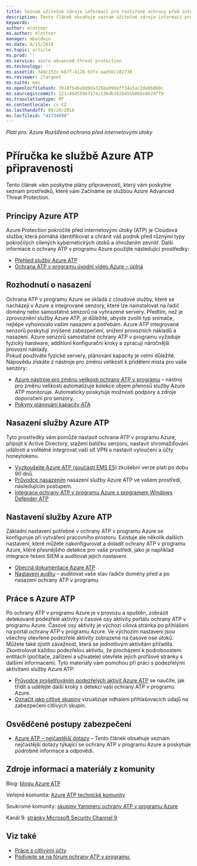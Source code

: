 ```yaml
---
title: Seznam užitečné zdroje informací pro rozšířené ochrany před internetovými útoky pro Azure | Dokumentace Microsoftu
description: Tento článek obsahuje seznam užitečné zdroje informací pro služby Azure ATP
keywords: ''
author: mlottner
ms.author: mlottner
manager: mbaldwin
ms.date: 8/15/2018
ms.topic: article
ms.prod: ''
ms.service: azure-advanced-threat-protection
ms.technology: ''
ms.assetid: 34dc152c-6b7f-4128-93fe-aad56c282730
ms.reviewer: itargoet
ms.suite: ems
ms.openlocfilehash: 7018fb46a9d9da326ba999aff34a5ac2de6b860c
ms.sourcegitcommit: 121c49d559e71741136db1626455b065e8624ff9
ms.translationtype: MT
ms.contentlocale: cs-CZ
ms.lasthandoff: 08/20/2018
ms.locfileid: "41734698"
---
```

*Platí pro: Azure Rozšířená ochrana před internetovými útoky*



# <a name="azure-atp-readiness-guide"></a>Příručka ke službě Azure ATP připravenosti

Tento článek vám poskytne plány připravenosti, který vám poskytne seznam prostředků, které vám Začínáme se službou Azure Advanced Threat Protection. 

## <a name="understanding-azure-atp"></a>Principy Azure ATP

Azure Protection pokročilé před internetovými útoky (ATP) je Cloudová služba, která pomáhá identifikovat a chránit váš podnik před různými typy pokročilých cílených kybernetických útoků a ohrožením zevnitř. Další informace o ochrany ATP v programu Azure použijte následující prostředky: 
- [Přehled služby Azure ATP](what-is-atp.md)
- [Ochrana ATP v programu úvodní video Azure – úplná](https://www.youtube.com/watch?v=KX-xpFc0sBw) 

## <a name="deployment-decisions"></a>Rozhodnutí o nasazení

Ochrana ATP v programu Azure se skládá z cloudové služby, které se nacházejí v Azure a integrované senzory, které lze nainstalovat na řadič domény nebo samostatné senzorů na vyhrazené servery. Předtím, než je zprovoznění služby Azure ATP, je důležité, abyste zvolili typ snímače, nejlépe vyhovovalo vašim nasazení a potřebám. Azure ATP integrované senzorů poskytují zvýšené zabezpečení, snížení provozních nákladů a nasazení. Azure senzorů samostatné ochrany ATP v programu vyžaduje fyzický hardware, additionl konfigurační kroky a zpracují náročnější provozní náklady. <br>Pokud používáte fyzické servery, plánování kapacity je velmi důležité. Nápovědu získáte z nástroje pro změnu velikosti k přidělení místa pro vaše senzory: 
- [Azure nástroje pro změnu velikosti ochrany ATP v programu](http://aka.ms/aatpsizingtool) – nástroj pro změnu velikosti automatizuje kolekce objem přenosů služby Azure ATP monitoruje. Automaticky poskytuje možnosti podpory a zdroje doporučení pro senzory. 
- [Pokyny plánování kapacity ATA](atp-capacity-planning.md)

## <a name="deploy-azure-atp"></a>Nasazení služby Azure ATP

Tyto prostředky vám pomůže nastavit ochrana ATP v programu Azure, připojit k Active Directory, stažení balíčku senzoru, nastavit shromažďování událostí a volitelně integrovat vaši síť VPN a nastavit vyloučení a účty honeytokenu. 
- [Vyzkoušejte Azure ATP (součástí EMS E5)](http://aka.ms/aatptrial) zkušební verze platí po dobu 90 dnů.
- [Průvodce nasazením](install-atp-step1.md) nasazení služby Azure ATP ve vašem prostředí, následujícím postupem.
- [Integrace ochrany ATP v programu Azure s programem Windows Defender ATP](integrate-wd-atp.md)

## <a name="azure-atp-settings"></a>Nastavení služby Azure ATP

Základní nastavení potřebné v ochrany ATP v programu Azure se konfiguruje při vytváření pracovního prostoru. Existuje ale několik dalších nastavení, které můžete nakonfigurovat a doladit ochrany ATP v programu Azure, které přesnějšího detekce pro vaše prostředí, jako je například integrace řešení SIEM a auditovat jejich nastavení. 

- [Obecná dokumentace Azure ATP](what-is-atp.md)
- [Nastavení auditu](https://blogs.technet.microsoft.com/positivesecurity/2017/08/18/ata-auditing-auditpol-advanced-audit-settings-enforcement-lightweight-gateway-service-discovery/) – auditovat vaše stav řadiče domény před a po nasazení ochrany ATP v programu. 

## <a name="work-with-azure-atp"></a>Práce s Azure ATP

Po ochrany ATP v programu Azure je v provozu a spuštěn, zobrazit detekované podezřelé aktivity v časové osy aktivity portálu ochrany ATP v programu Azure. Časové osy aktivity je výchozí cílová stránka po přihlášení na portál ochrany ATP v programu Azure. Ve výchozím nastavení jsou všechny otevřené podezřelé aktivity zobrazené na časové ose útoků. Můžete také zjistit závažnost, která se jednotlivým aktivitám přiřadila. Zkontrolovat každou podezřelou aktivitu, že procházení k podrobnostem entitách (počítače, zařízení a uživatele) otevřete jejich profilové stránky s dalšími informacemi. Tyto materiály vám pomohou při práci s podezřelými aktivitami služby Azure ATP: 

- [Průvodce prošetřováním podezřelých aktivit Azure ATP](suspicious-activity-guide.md) se naučíte, jak třídit a udělejte další kroky s detekcí vaší ochrany ATP v programu Azure.
- [Označit jako citlivé skupiny](sensitive-accounts.md) vizualizuje odhalení přihlašovacích údajů na zabezpečení citlivých skupin.

## <a name="security-best-practices"></a>Osvědčené postupy zabezpečení

- [Azure ATP – nejčastější dotazy](atp-technical-faq.md) – Tento článek obsahuje seznam nejčastější dotazy týkající se ochrany ATP v programu Azure a poskytuje podrobné informace a odpovědi. 

## <a name="community-resources"></a>Zdroje informací a materiály z komunity

Blog: [blogu Azure ATP](https://aka.ms/aatpblog)

Veřejné komunita: [Azure ATP technické komunity](https://aka.ms/AatpCom)

Soukromé komunity: [skupiny Yammeru ochrany ATP v programu Azure](https://www.yammer.com/azureadvisors/#/threads/inGroup?type=in_group&feedId=9386893&view=all)

Kanál 9: [stránky Microsoft Security Channel 9](https://channel9.msdn.com/Shows/Microsoft-Security/)



## <a name="see-also"></a>Viz také

- [Práce s citlivými účty](sensitive-accounts.md)
- [Podívejte se na fórum ochrany ATP v programu.](https://aka.ms/azureatpcommunity)